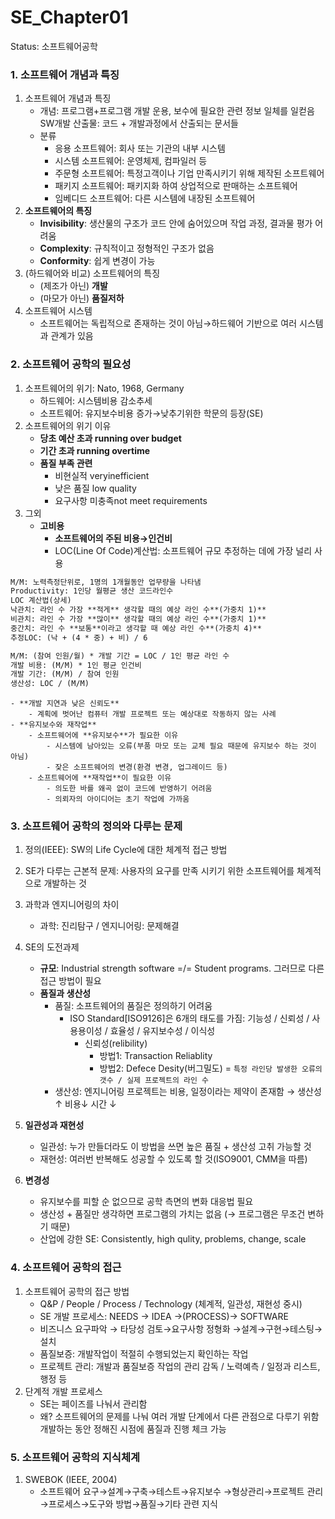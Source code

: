 # SE_Chapter01

Status: 소프트웨어공학

### 1. **소프트웨어 개념과 특징**

1. 소프트웨어 개념과 특징
    - 개념: 프로그램+프로그램 개발 운용, 보수에 필요한 관련 정보 일체를 일컫음
            SW개발 산출물: 코드 + 개발과정에서 산출되는 문서들
    - 분류
        - 응용 소프트웨어: 회사 또는 기관의 내부 시스템
        - 시스템 소프트웨어: 운영체제, 컴파일러 등
        - 주문형 소프트웨어: 특정고객이나 기업 만족시키기 위해 제작된 소프트웨어
        - 패키지 소프트웨어: 패키지화 하여 상업적으로 판매하는 소프트웨어
        - 임베디드 소프트웨어: 다른 시스템에 내장된 소프트웨어
2. **소프트웨어의 특징** 
    - **Invisibility**: 생산물의 구조가 코드 안에 숨어있으며 작업 과정, 결과물 평가 어려움
    - **Complexity**: 규칙적이고 정형적인 구조가 없음
    - **Conformity**: 쉽게 변경이 가능
3. (하드웨어와 비교) 소프트웨어의 특징
    - (제조가 아닌) **개발**
    - (마모가 아닌) **품질저하**
4. 소프트웨어 시스템
    - 소프트웨어는 독립적으로 존재하는 것이 아님→하드웨어 기반으로 여러 시스템과 관계가 있음

### 2. 소프트웨어 공학의 필요성

1. 소프트웨어의 위기:  Nato, 1968, Germany
    - 하드웨어: 시스템비용 감소추세
    - 소프트웨어: 유지보수비용 증가→낮추기위한 학문의 등장(SE)
2. 소프트웨어의 위기 이유
    - **당초 예산 초과 running over budget**
    - **기간 초과 running overtime**
    - **품질 부족 관련**
       - 비현실적 veryinefficient
       - 낮은 품질 low quality
       - 요구사항 미충족not meet requirements
3. 그외
    - **고비용**
        - **소프트웨어의 주된 비용→인건비**
        - LOC(Line Of Code)계산법: 소프트웨어 규모 추정하는 데에 가장 널리 사용
```markdown
M/M: 노력측정단위로, 1명의 1개월동안 업무량을 나타냄
Productivity: 1인당 월평균 생산 코드라인수
LOC 계산법(상세)
낙관치: 라인 수 가장 **적게** 생각할 때의 예상 라인 수**(가중치 1)**
비관치: 라인 수 가장 **많이** 생각할 때의 예상 라인 수**(가중치 1)**
중간치: 라인 수 **보통**이라고 생각할 때 예상 라인 수**(가중치 4)**
추정LOC: (낙 + (4 * 중) + 비) / 6

M/M: (참여 인원/월) * 개발 기간 = LOC / 1인 평균 라인 수
개발 비용: (M/M) * 1인 평균 인건비
개발 기간: (M/M) / 참여 인원
생산성: LOC / (M/M)
 ```
    - **개발 지연과 낮은 신뢰도**
        - 계획에 벗어난 컴퓨터 개발 프로젝트 또는 예상대로 작동하지 않는 사례
    - **유지보수와 재작업**
        - 소프트웨어에 **유지보수**가 필요한 이유
            - 시스템에 남아있는 오류(부품 마모 또는 교체 필요 때문에 유지보수 하는 것이 아님)
            - 잦은 소프트웨어의 변경(환경 변경, 업그레이드 등)
        - 소프트웨어에 **재작업**이 필요한 이유
            - 의도한 바를 왜곡 없이 코드에 반영하기 어려움
            - 의뢰자의 아이디어는 초기 작업에 가까움
        

### 3. 소프트웨어 공학의 정의와 다루는 문제

1. 정의(IEEE): SW의 Life Cycle에 대한 체계적 접근 방법
2. SE가 다루는 근본적 문제: 사용자의 요구를 만족 시키기 위한 소프트웨어를 체계적으로 개발하는 것
3. 과학과 엔지니어링의 차이
    - 과학: 진리탐구 / 엔지니어링: 문제해결
4. SE의 도전과제
    - **규모**: Industrial strength software =/= Student programs. 그러므로 다른 접근 방법이 필요
    - **품질과 생산성**
        - 품질: 소프트웨어의 품질은 정의하기 어려움
            - ISO Standard[ISO9126]은 6개의 태도를 가짐: 기능성 / 신뢰성 / 사용용이성 / 효율성 / 유지보수성 / 이식성
                - 신뢰성(relibility)
                    - 방법1: Transaction Reliablity
                    - 방법2: Defece Desity(버그밀도) = `특정 라인당 발생한 오류의 갯수 / 실제 프로젝트의 라인 수`
        - 생산성: 엔지니어링 프로젝트는 비용, 일정이라는 제약이 존재함 → 생산성↑ 비용↓ 시간 ↓
    
5. **일관성과 재현성**
    - 일관성: 누가 만들더라도 이 방법을 쓰면 높은 품질 + 생산성 고취 가능할 것
    - 재현성: 여러번 반복해도 성공할 수 있도록 할 것(ISO9001, CMM을 따름)

6. **변경성**
    - 유지보수를 피할 순 없으므로 공학 측면의 변화 대응법 필요
    - 생산성 + 품질만 생각하면 프로그램의 가치는 없음 (→ 프로그램은 무조건 변하기 때문)
    - 산업에 강한 SE: Consistently, high qulity, problems, change, scale

### 4. 소프트웨어 공학의 접근

1. 소프트웨어 공학의 접근 방법
    - Q&P / People / Process / Technology (체계적, 일관성, 재현성 중시)
    - SE 개발 프로세스: NEEDS → IDEA →(PROCESS)→ SOFTWARE
    - 비즈니스 요구파악 → 타당성 검토→요구사항 정형화 →설계→구현→테스팅→설치
    - 품질보증: 개발작업이 적절히 수행되었는지 확인하는 작업
    - 프로젝트 관리: 개발과 품질보증 작업의 관리 감독 / 노력예측 / 일정과 리스트, 행정 등
2. 단계적 개발 프로세스
    - SE는 페이즈를 나눠서 관리함
    - 왜? 소프트웨어의 문제를 나눠 여러 개발 단계에서 다른 관점으로 다루기 위함
          개발하는 동안 정해진 시점에 품질과 진행 체크 가능
    

### 5. 소프트웨어 공학의 지식체계

1. SWEBOK (IEEE, 2004)
    - 소프트웨어 요구→설계→구축→테스트→유지보수
      →형상관리→프로젝트 관리→프로세스→도구와 방법→품질→기타 관련 지식
